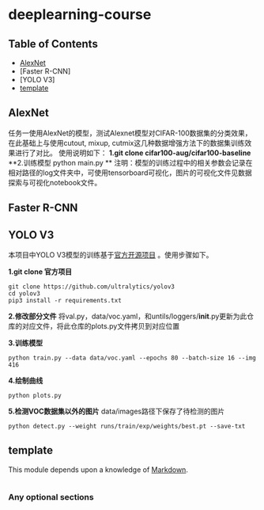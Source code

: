# deeplearning-course

## Table of Contents

- [AlexNet](#AlexNet)
- [Faster R-CNN]
- [YOLO V3]
- [template](#template)


## AlexNet
任务一使用AlexNet的模型，测试Alexnet模型对CIFAR-100数据集的分类效果，在此基础上与使用cutout, mixup, cutmix这几种数据增强方法下的数据集训练效果进行了对比。
使用说明如下：
**1.git clone cifar100-aug/cifar100-baseline**
**2.训练模型 python main.py **
注明：模型的训练过程中的相关参数会记录在相对路径的log文件夹中，可使用tensorboard可视化，图片的可视化文件见数据探索与可视化notebook文件。

## Faster R-CNN

## YOLO V3
本项目中YOLO V3模型的训练基于[官方开源项目](https://github.com/ultralytics/yolov3) 。使用步骤如下。

**1.git clone 官方项目**

```
git clone https://github.com/ultralytics/yolov3
cd yolov3
pip3 install -r requirements.txt
```
**2.修改部分文件**
将val.py，data/voc.yaml，和untils/loggers/__init__.py更新为此仓库的对应文件，将此仓库的plots.py文件拷贝到对应位置

**3.训练模型**
```
python train.py --data data/voc.yaml --epochs 80 --batch-size 16 --img 416
```

**4.绘制曲线**
```
python plots.py
```
**5.检测VOC数据集以外的图片**
data/images路径下保存了待检测的图片
```
python detect.py --weight runs/train/exp/weights/best.pt --save-txt
```

## template

This module depends upon a knowledge of [Markdown]().

```
```

### Any optional sections



